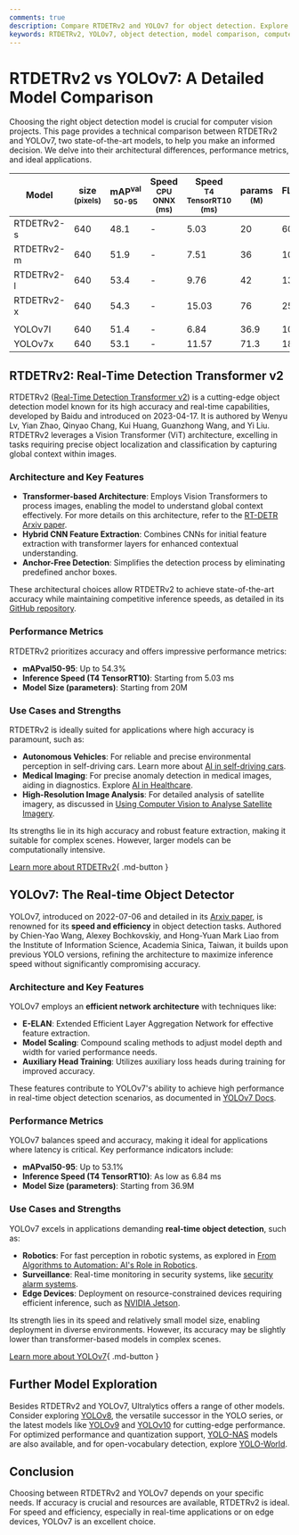 ```yaml
---
comments: true
description: Compare RTDETRv2 and YOLOv7 for object detection. Explore their architecture, performance, and use cases to choose the best model for your needs.
keywords: RTDETRv2, YOLOv7, object detection, model comparison, computer vision, machine learning, performance metrics, real-time detection, transformer models, YOLO
---
```


# RTDETRv2 vs YOLOv7: A Detailed Model Comparison

Choosing the right object detection model is crucial for computer vision projects. This page provides a technical comparison between RTDETRv2 and YOLOv7, two state-of-the-art models, to help you make an informed decision. We delve into their architectural differences, performance metrics, and ideal applications.

<script async src="https://cdn.jsdelivr.net/npm/chart.js"></script>
<script defer src="../../javascript/benchmark.js"></script>

<canvas id="modelComparisonChart" width="1024" height="400" active-models='["RTDETRv2", "YOLOv7"]'></canvas>

| Model      | size<br><sup>(pixels) | mAP<sup>val<br>50-95 | Speed<br><sup>CPU ONNX<br>(ms) | Speed<br><sup>T4 TensorRT10<br>(ms) | params<br><sup>(M) | FLOPs<br><sup>(B) |
| ---------- | --------------------- | -------------------- | ------------------------------ | ----------------------------------- | ------------------ | ----------------- |
| RTDETRv2-s | 640                   | 48.1                 | -                              | 5.03                                | 20                 | 60                |
| RTDETRv2-m | 640                   | 51.9                 | -                              | 7.51                                | 36                 | 100               |
| RTDETRv2-l | 640                   | 53.4                 | -                              | 9.76                                | 42                 | 136               |
| RTDETRv2-x | 640                   | 54.3                 | -                              | 15.03                               | 76                 | 259               |
|            |                       |                      |                                |                                     |                    |                   |
| YOLOv7l    | 640                   | 51.4                 | -                              | 6.84                                | 36.9               | 104.7             |
| YOLOv7x    | 640                   | 53.1                 | -                              | 11.57                               | 71.3               | 189.9             |

## RTDETRv2: Real-Time Detection Transformer v2

RTDETRv2 ([Real-Time Detection Transformer v2](https://docs.ultralytics.com/models/rtdetr/)) is a cutting-edge object detection model known for its high accuracy and real-time capabilities, developed by Baidu and introduced on 2023-04-17. It is authored by Wenyu Lv, Yian Zhao, Qinyao Chang, Kui Huang, Guanzhong Wang, and Yi Liu. RTDETRv2 leverages a Vision Transformer (ViT) architecture, excelling in tasks requiring precise object localization and classification by capturing global context within images.

### Architecture and Key Features

- **Transformer-based Architecture**: Employs Vision Transformers to process images, enabling the model to understand global context effectively. For more details on this architecture, refer to the [RT-DETR Arxiv paper](https://arxiv.org/abs/2304.08069).
- **Hybrid CNN Feature Extraction**: Combines CNNs for initial feature extraction with transformer layers for enhanced contextual understanding.
- **Anchor-Free Detection**: Simplifies the detection process by eliminating predefined anchor boxes.

These architectural choices allow RTDETRv2 to achieve state-of-the-art accuracy while maintaining competitive inference speeds, as detailed in its [GitHub repository](https://github.com/lyuwenyu/RT-DETR/tree/main/rtdetrv2_pytorch).

### Performance Metrics

RTDETRv2 prioritizes accuracy and offers impressive performance metrics:

- **mAPval50-95**: Up to 54.3%
- **Inference Speed (T4 TensorRT10)**: Starting from 5.03 ms
- **Model Size (parameters)**: Starting from 20M

### Use Cases and Strengths

RTDETRv2 is ideally suited for applications where high accuracy is paramount, such as:

- **Autonomous Vehicles**: For reliable and precise environmental perception in self-driving cars. Learn more about [AI in self-driving cars](https://www.ultralytics.com/solutions/ai-in-automotive).
- **Medical Imaging**: For precise anomaly detection in medical images, aiding in diagnostics. Explore [AI in Healthcare](https://www.ultralytics.com/solutions/ai-in-healthcare).
- **High-Resolution Image Analysis**: For detailed analysis of satellite imagery, as discussed in [Using Computer Vision to Analyse Satellite Imagery](https://www.ultralytics.com/blog/using-computer-vision-to-analyse-satellite-imagery).

Its strengths lie in its high accuracy and robust feature extraction, making it suitable for complex scenes. However, larger models can be computationally intensive.

[Learn more about RTDETRv2](https://docs.ultralytics.com/models/rtdetr/){ .md-button }

## YOLOv7: The Real-time Object Detector

YOLOv7, introduced on 2022-07-06 and detailed in its [Arxiv paper](https://arxiv.org/abs/2207.02696), is renowned for its **speed and efficiency** in object detection tasks. Authored by Chien-Yao Wang, Alexey Bochkovskiy, and Hong-Yuan Mark Liao from the Institute of Information Science, Academia Sinica, Taiwan, it builds upon previous YOLO versions, refining the architecture to maximize inference speed without significantly compromising accuracy.

### Architecture and Key Features

YOLOv7 employs an **efficient network architecture** with techniques like:

- **E-ELAN**: Extended Efficient Layer Aggregation Network for effective feature extraction.
- **Model Scaling**: Compound scaling methods to adjust model depth and width for varied performance needs.
- **Auxiliary Head Training**: Utilizes auxiliary loss heads during training for improved accuracy.

These features contribute to YOLOv7's ability to achieve high performance in real-time object detection scenarios, as documented in [YOLOv7 Docs](https://docs.ultralytics.com/models/yolov7/).

### Performance Metrics

YOLOv7 balances speed and accuracy, making it ideal for applications where latency is critical. Key performance indicators include:

- **mAPval50-95**: Up to 53.1%
- **Inference Speed (T4 TensorRT10)**: As low as 6.84 ms
- **Model Size (parameters)**: Starting from 36.9M

### Use Cases and Strengths

YOLOv7 excels in applications demanding **real-time object detection**, such as:

- **Robotics**: For fast perception in robotic systems, as explored in [From Algorithms to Automation: AI's Role in Robotics](https://www.ultralytics.com/blog/from-algorithms-to-automation-ais-role-in-robotics).
- **Surveillance**: Real-time monitoring in security systems, like [security alarm systems](https://docs.ultralytics.com/guides/security-alarm-system/).
- **Edge Devices**: Deployment on resource-constrained devices requiring efficient inference, such as [NVIDIA Jetson](https://docs.ultralytics.com/guides/nvidia-jetson/).

Its strength lies in its speed and relatively small model size, enabling deployment in diverse environments. However, its accuracy may be slightly lower than transformer-based models in complex scenes.

[Learn more about YOLOv7](https://docs.ultralytics.com/models/yolov7/){ .md-button }

## Further Model Exploration

Besides RTDETRv2 and YOLOv7, Ultralytics offers a range of other models. Consider exploring [YOLOv8](https://docs.ultralytics.com/models/yolov8/), the versatile successor in the YOLO series, or the latest models like [YOLOv9](https://docs.ultralytics.com/models/yolov9/) and [YOLOv10](https://docs.ultralytics.com/models/yolov10/) for cutting-edge performance. For optimized performance and quantization support, [YOLO-NAS](https://docs.ultralytics.com/models/yolo-nas/) models are also available, and for open-vocabulary detection, explore [YOLO-World](https://docs.ultralytics.com/models/yolo-world/).

## Conclusion

Choosing between RTDETRv2 and YOLOv7 depends on your specific needs. If accuracy is crucial and resources are available, RTDETRv2 is ideal. For speed and efficiency, especially in real-time applications or on edge devices, YOLOv7 is an excellent choice.

